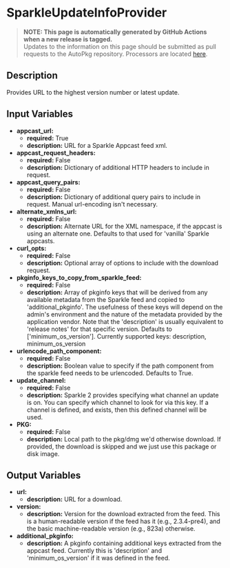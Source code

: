 # SparkleUpdateInfoProvider

> **NOTE: This page is automatically generated by GitHub Actions when a new release is tagged.**<br />Updates to the information on this page should be submitted as pull requests to the AutoPkg repository. Processors are located [here](https://github.com/autopkg/autopkg/tree/master/Code/autopkglib).
## Description
Provides URL to the highest version number or latest update.

## Input Variables
- **appcast\_url:**
    - **required:** True
    - **description:** URL for a Sparkle Appcast feed xml.
- **appcast\_request\_headers:**
    - **required:** False
    - **description:** Dictionary of additional HTTP headers to include in request.
- **appcast\_query\_pairs:**
    - **required:** False
    - **description:** Dictionary of additional query pairs to include in request. Manual url-encoding isn't necessary.
- **alternate\_xmlns\_url:**
    - **required:** False
    - **description:** Alternate URL for the XML namespace, if the appcast is using an alternate one. Defaults to that used for 'vanilla' Sparkle appcasts.
- **curl\_opts:**
    - **required:** False
    - **description:** Optional array of options to include with the download request.
- **pkginfo\_keys\_to\_copy\_from\_sparkle\_feed:**
    - **required:** False
    - **description:** Array of pkginfo keys that will be derived from any available metadata from the Sparkle feed and copied to 'additional\_pkginfo'. The usefulness of these keys will depend on the admin's environment and the nature of the metadata provided by the application vendor. Note that the 'description' is usually equivalent to 'release notes' for that specific version. Defaults to ['minimum\_os\_version']. Currently supported keys: description, minimum\_os\_version
- **urlencode\_path\_component:**
    - **required:** False
    - **description:** Boolean value to specify if the path component from the sparkle feed needs to be urlencoded. Defaults to True.
- **update\_channel:**
    - **required:** False
    - **description:** Sparkle 2 provides specifying what channel an update is on. You can specify which channel to look for via this key. If a channel is defined, and exists, then this defined channel will be used.
- **PKG:**
    - **required:** False
    - **description:** Local path to the pkg/dmg we'd otherwise download. If provided, the download is skipped and we just use this package or disk image.

## Output Variables
- **url:**
    - **description:** URL for a download.
- **version:**
    - **description:** Version for the download extracted from the feed. This is a human-readable version if the feed has it (e.g., 2.3.4-pre4), and the basic machine-readable version (e.g., 823a) otherwise.
- **additional\_pkginfo:**
    - **description:** A pkginfo containing additional keys extracted from the appcast feed. Currently this is 'description' and 'minimum\_os\_version' if it was defined in the feed.


